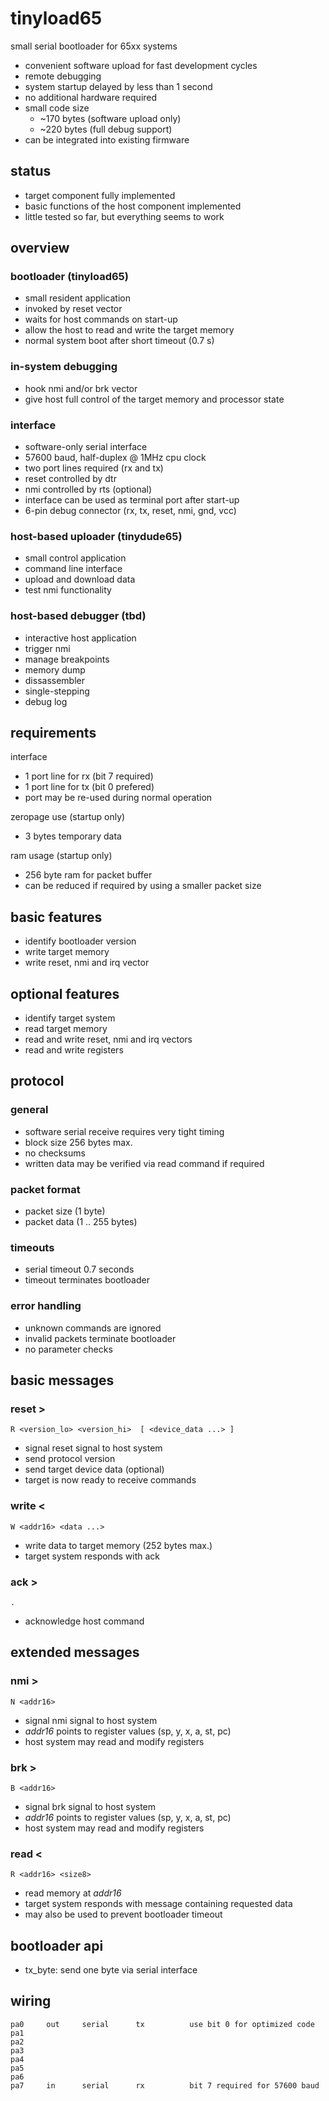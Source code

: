 # tinyload65

small serial bootloader for 65xx systems

* convenient software upload for fast development cycles
* remote debugging
* system startup delayed by less than 1 second
* no additional hardware required
* small code size
  * ~170 bytes (software upload only)
  * ~220 bytes (full debug support)
* can be integrated into existing firmware

## status

* target component fully implemented
* basic functions of the host component implemented
* little tested so far, but everything seems to work

## overview

### bootloader (tinyload65)

* small resident application
* invoked by reset vector
* waits for host commands on start-up
* allow the host to read and write the target memory
* normal system boot after short timeout (0.7 s)

### in-system debugging

* hook nmi and/or brk vector
* give host full control of the target memory and processor state

### interface

* software-only serial interface
* 57600 baud, half-duplex @ 1MHz cpu clock
* two port lines required (rx and tx)
* reset controlled by dtr
* nmi controlled by rts (optional)
* interface can be used as terminal port after start-up
* 6-pin debug connector (rx, tx, reset, nmi, gnd, vcc)

### host-based uploader (tinydude65)

* small control application
* command line interface
* upload and download data
* test nmi functionality

### host-based debugger (tbd)

* interactive host application
* trigger nmi
* manage breakpoints
* memory dump
* dissassembler
* single-stepping
* debug log

## requirements

interface

* 1 port line for rx (bit 7 required)
* 1 port line for tx (bit 0 prefered)
* port may be re-used during normal operation

zeropage use (startup only)

* 3 bytes temporary data

ram usage (startup only)

* 256 byte ram for packet buffer
* can be reduced if required by using a smaller packet size

## basic features

* identify bootloader version
* write target memory
* write reset, nmi and irq vector

## optional features

* identify target system
* read target memory
* read and write reset, nmi and irq vectors
* read and write registers

## protocol

### general

* software serial receive requires very tight timing
* block size 256 bytes max.
* no checksums
* written data may be verified via read command if required

### packet format

* packet size (1 byte)
* packet data (1 .. 255 bytes)

### timeouts

* serial timeout 0.7 seconds
* timeout terminates bootloader

### error handling

* unknown commands are ignored
* invalid packets terminate bootloader
* no parameter checks

## basic messages

### reset >

    R <version_lo> <version_hi>  [ <device_data ...> ]

* signal reset signal to host system
* send protocol version
* send target device data (optional)
* target is now ready to receive commands

### write <

    W <addr16> <data ...> 

* write data to target memory (252 bytes max.)
* target system responds with ack

### ack >

    . 

* acknowledge host command

## extended messages

### nmi >

    N <addr16>

* signal nmi signal to host system
* _addr16_ points to register values (sp, y, x, a, st, pc)
* host system may read and modify registers

### brk >

    B <addr16>

* signal brk signal to host system
* _addr16_ points to register values (sp, y, x, a, st, pc)
* host system may read and modify registers

### read <

    R <addr16> <size8>

* read memory at _addr16_
* target system responds with message containing requested data
* may also be used to prevent bootloader timeout

## bootloader api

* tx_byte: send one byte via serial interface

## wiring

    pa0     out     serial      tx          use bit 0 for optimized code
    pa1     
    pa2     
    pa3     
    pa4     
    pa5     
    pa6     
    pa7     in      serial      rx          bit 7 required for 57600 baud
